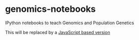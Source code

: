 genomics-notebooks
==================

IPython notebooks to teach Genomics and Population Genetics


This will be replaced by a [JavaScript based version](http://github.com/tiagoantao/genomics)
